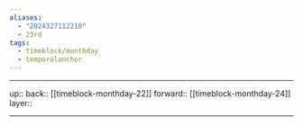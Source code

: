 ```yaml
---
aliases:
  - "2024327112210"
  - 23rd
tags:
  - timeblock/monthday
  - temporalanchor
---
```




***

up:: 
back:: [[timeblock-monthday-22]]
forward:: [[timeblock-monthday-24]]
layer:: 

***

